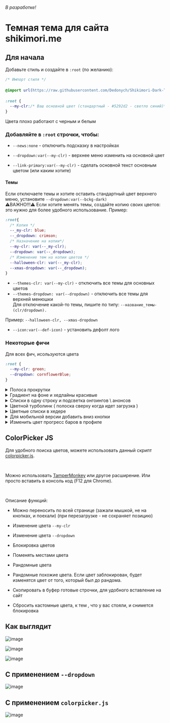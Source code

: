 _В разработке!_

# Темная тема для сайта shikimori.me

## Для начала

Добавьте стиль и создайте в `:root` (по желанию):

```css
/* Импорт стиля */

@import url(https://raw.githubusercontent.com/Dedonych/Shikimori-Dark-Theme/master/shikimori_dark.css);

:root {
  --my-clr:/* Ваш основной цвет (стандартный - #5292d2 - светло синий)*/ ;
}
```

Цвета плохо работают с черным и белым

### Добавляйте в `:root` строчки, чтобы:<br>

- `--news:none` - отключить подсказку в настройках <br>

- `--dropdown:var(--my-clr)` - верхнее меню изменить на основной цвет<br>

- `--link-primary:var(--my-clr)` - сделать основной текст основным цветом (или каким хотите)<br>

#### Темы

Если отключаете темы и хотите оставить стандартный цвет верхнего меню, установите `--dropdown:var(--bckg-dark)`
<br>
⚠ВАЖНО!!!⚠ Если хотите менять темы, создайте копию своих цветов: это нужно для более удобного использование.
Пример:
```css
:root{
  /* Копия */
  --_my-clr: blue;
  --_dropdown: crimson;
  /* Назначение на копии*/
  --my-clr: var(--_my-clr);
  --dropdown: var(--_dropdown);
  /* Изменение тем на копии цветов */
  --halloween-clr: var(--_my-clr);
  --xmas-dropdown: var(--_dropdown);
}
```
- `--themes-clr: var(--my-clr)` - отключить все темы для основных цветов <br>
- `--themes-dropdown: var(--dropdown)` - отключить все темы для верхней менюшки <br>
Для отключение какой-то темы, пишите по типу: `--название_темы-(clr/dropdown).` 

Пример: `--halloween-clr, --xmas-dropdown`
- `--icon:var(--def-icon)` - установить дефолт лого

### Некоторые фичи

Для всех фич, исользуются цвета

```css
:root {
  --my-clr: green;
  --dropdown: cornflowerBlue;
}
```
<details>
	<summary>Полоса прокрутки</summary>

```scss
::-webkit-scrollbar {
  width: 8px;
}
::-webkit-scrollbar-thumb {
  background: var(--dropdown);
}
```

</details>

<details>
	<summary>Градиент на фоне и хедлайны красивые</summary>

```scss
/* убрать фон */
.l-page {
  background-color: #0000;
}

/* gradient background: !important для всех разрешений */
body {
  --_b-l: color-mix(in srgb, var(--my-clr), #000 75%);
  --_b-r: color-mix(in srgb, var(--dropdown), #000 75%);
  background: linear-gradient(90deg, var(--_b-l), var(--_b-r)) !important;
}

/* хедлайны */
.subheadline,
.midheadline,
.headline {
  background-color: #0000;
  border: 0;
  border-bottom: 2px solid currentColor !important;

  /* треугольник заменить на ссылку */
  & > a:before {
    content: "\01f517";
  }
}
```

![image](./posters/features/grad_head.png)

</details>

<details>
	<summary>Списки в одну строку и подсветка онгоингов \ анонсов</summary>

```scss
/* Списки: одна строка */
tr.user_rate {
  border-bottom: 1px solid #555;
}
tr.user_rate .name {
  display: flex;
  flex-wrap: wrap;
  position: relative;
  a {
    overflow: hidden;
    display: -webkit-box;
    -webkit-box-orient: vertical;
    -webkit-line-clamp: 1;
  }
  &:has(.rewatches:not(:empty)) a {
    max-width: calc(100% - 150px);
  }

  .rate-text {
    width: 100%;
    div {
      border-top: 1px dashed #555;
      padding-top: 2px;
      color: var(--txt-secondary-dark);
    }
  }
}

/* Подсветка онгоингов \ анонсов */
tr.user_rate :is(.anons, .ongoing) {
  display: none;
}
tr.user_rate:has(.anons) {
  background: #ff851b43;
  &:hover {
    background: #d36b1043 !important;
  }
}
tr.user_rate:has(.ongoing) {
  background: #2ecc4043;
  &:hover {
    background: #1b9e2b43 !important;
  }
}
/* ховер на обичке в списке */
.p-user_rates-index .list-lines .selectable:hover {
  background-color: #0006;
}
```

![image](./posters/features/list_one_colrd.png)

</details>

<details>
	<summary>Цветной турболинк ( полоска сверху когда идет загрузка )</summary>
	
```scss
@media all {
  .turbolinks-progress-bar {
    background: var(--clr-main-light) !important;
    -webkit-box-shadow: 0 0 8px var(--my-clr) !important;
    box-shadow: 0 0 10px var(--my-clr) !important;
  }
}
```
</details>
<details>
	<summary>Цветные списки в хедере</summary>
	
```scss
.l-top_menu-v2 .submenu {
  border: 0;
  border-radius: 0 0 8px 8px;
  --c20: color-mix(in srgb, var(--dropdown), #000 20%);
  --c30: color-mix(in srgb, var(--dropdown), #000 30%);
  --c40: color-mix(in srgb, var(--dropdown), #000 40%);
  & > .legend { background-color: var(--c30); }
  & > a {
    background-color: var(--c20);
    &:hover,
    &:active { background-color: var(--c40); }
  }
}
```

![image](./posters/features/submenu_colrd.png)

</details>

<details>
	<summary>Для мобильной версии добавить вниз кнопки</summary>

```scss
@media screen and (max-width: 767px) {
  body {
    margin-bottom: 48px;
    --icon-width: calc(calc(100vw / 5));
  }
  :is(
      .icon-profile,
      .icon-anime_list,
      .icon-manga_list,
      .icon-mail,
      .icon-settings
    ) {
    &::after {
      font-family: shikimori;
      position: fixed;
      bottom: 0;
      width: var(--icon-width);
      height: 48px;
      left: calc(var(--icon-width) * var(--icon-left));
      background-color: var(--dropdown);
      text-align: center;
      font-size: 1.5rem;
      z-index: 2;
    }
    &:focus:after {
      background: color-mix(in srgb, var(--dropdown) 70%, white);
    }
  }
  .icon-anime_list:after {
    --icon-left: 0;
    content: "\eba5";
  }
  .icon-manga_list:after {
    --icon-left: 1;
    content: "\eba6";
  }
  .icon-profile:after {
    --icon-left: 2;
    content: "\e849";
    font-size: 2.5em;
  }
  .icon-mail:after {
    --icon-left: 3;
    content: "\e81f";
  }
  .icon-settings:after {
    --icon-left: 4;
    content: "\e822";
  }
  /* смс анрид */
  .l-top_menu-v2 .menu-dropdown > span[data-unread_count]:after {
    position: fixed;
    z-index: 3;
    top: auto;
    bottom: 24px;
                   /*  позиция смс \/  */
    left: calc(var(--icon-width) * 3 + calc(var(--icon-width) / 2));
  }
}
```

![image](./posters/features/mobile.png)

</details>

<details>
	<summary>Изменить цвет прогресс баров в профиле</summary>

```scss
:root {
  /* График активности */
  --bar-main: purple;
}
/* Полоски */
.b-stats_bar {
  &.anime {
    --first: #b49602;
  }
  &.manga {
    --first: rgb(241, 44, 124);
  }
  &.lifetime {
    --first: red;
  }
}
```

![image](./posters/features/bars.png)

</details>

## ColorPicker JS

Для удобного поиска цветов, можете использовать данный скрипт [colorpicker.js](colorpicker.js).

<br>

Можно использовать [TamperMonkey](https://www.tampermonkey.net/) или другое расширение. Или просто вставить в консоль код (F12 для Chrome).

<br>

Описание функций:

- Можно переносить по всей странице (зажали мышкой, не на кнопках, и поехали) (при перезагрузке - не сохраняет позицию)

- Изменение цвета `--my-clr`

- Изменение цвета `--dropdown`

- Блокировка цветов

- Поменять местами цвета

- Рандомные цвета

- Рандомные похожие цвета. Если цвет заблокирован, будет изменятся цвет от того, который был до рандома.

- Скопировать в буфер готовые строчки, для удобного вставление на сайт

- Сбросить кастомные цвета, к тем , что у вас стояли, и снимется блокировка

## Как выглядит

![image](./posters/main.png)

![image](./posters/profile.png)

![image](./posters/title.png)

## С применением `--dropdown`

![image](./posters/colored.png)

## С применением `colorpicker.js`

![image](./posters/colorpicker.png)

